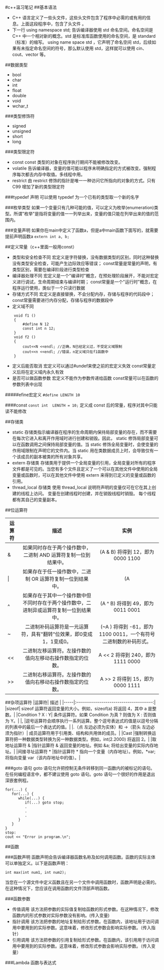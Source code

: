 #c++温习笔记
##基本语法
* C++ 语言定义了一些头文件，这些头文件包含了程序中必需的或有用的信息。上面这段程序中，包含了头文件 <iostream>。
* 下一行 using namespace std; 告诉编译器使用 std 命名空间。命名空间是 C++ 中一个相对新的概念。std 是标准库函数使用的命名空间，是 standard（标准）的缩写。
using name space std ，它声明了命名空间 std，后续如果有未指定命名空间的符号，那么默认使用 std，这样就可以使用 cin、cout、vector 等。


##数据类型
* bool
* char
* int
* float
* double
* void
* wchar_t


###类型修饰符
* signed
* unsigned
* short
* long


###类型限定符
* const const 类型的对象在程序执行期间不能被修改改变。
* volatile 告诉编译器，变量的值可能以程序未明确指定的方式被改变。强制程序每次都去内存中取值。多线程中用。
* restrict 由 restrict 修饰的指针是唯一一种访问它所指向的对象的方式。只有 C99 增加了新的类型限定符

###typedef 声明
可以使用 typedef 为一个已有的类型取一个新的名字

###枚举类型
如果一个变量只有几种可能的值，可以定义为枚举(enumeration)类型。所谓"枚举"是指将变量的值一一列举出来，变量的值只能在列举出来的值的范围内。

###变量声明
如果你在main中定义了函数a，但是a中main函数下面写的，就需要提前声明函数a
```extern int a, b;```

##定义常量（c++里面一般用const）
* 类型和安全检查不同
宏定义是字符替换，没有数据类型的区别，同时这种替换没有类型安全检查，可能产生边际效应等错误；
const常量是常量的声明，有类型区别，需要在编译阶段进行类型检查
* 编译器处理不同
宏定义是一个"编译时"概念，在预处理阶段展开，不能对宏定义进行调试，生命周期结束与编译时期；
const常量是一个"运行时"概念，在程序运行使用，类似于一个只读行数据
* 存储方式不同
宏定义是直接替换，不会分配内存，存储与程序的代码段中；
const常量需要进行内存分配，存储与程序的数据段中
* 定义域不同
```
	void f1 ()  
	{
	    #define N 12
	    const int n 12;
	}
	void f2 ()
	{
	    cout<<N <<endl; //正确，N已经定义过，不受定义域限制
	    cout<<n <<endl; //错误，n定义域只在f1函数中
	}
```
* 定义后能否取消
宏定义可以通过#undef来使之前的宏定义失效
const常量定义后将在定义域内永久有效
* 是否可以做函数参数
宏定义不能作为参数传递给函数
const常量可以在函数的参数列表中出现

####\#efine宏定义
```#define LENGTH 10  ```

####const
```const int  LENGTH = 10;```
定义成 const 后的常量，程序对其中只能读不能修改

##存储类
* static 存储类指示编译器在程序的生命周期内保持局部变量的存在，而不需要在每次它进入和离开作用域时进行创建和销毁。因此， static 修饰局部变量可以在函数调用之间保持局部变量的值。当 static 修饰全局变量时，会使变量的作用域限制在声明它的文件内。当 static 用在类数据成员上时，会导致仅有一个该成员的副本被类的所有对象共享。
* extern 存储类 存储类用于提供一个全局变量的引用，全局变量对所有的程序文件都是可见的。当您有多个文件且定义了一个可以在其他文件中使用的全局变量或函数时，可以在其他文件中使用 extern 来得到已定义的变量或函数的引用。
* thread_local 存储类
使用 thread_local 说明符声明的变量仅可在它在其上创建的线程上访问。 变量在创建线程时创建，并在销毁线程时销毁。 每个线程都有其自己的变量副本。

##位运算符

|运算符|	描述             |	实例                  |
|-----|:-----------------:|:----------------------:|
|&	|如果同时存在于两个操作数中，二进制 AND 运算符复制一位到结果中。|	(A & B) 将得到 12，即为 0000 1100|
|\|	|如果存在于任一操作数中，二进制 OR 运算符复制一位到结果中。|	(A | B) 将得到 61，即为 0011 1101|
|^|	如果存在于其中一个操作数中但不同时存在于两个操作数中，二进制异或运算符复制一位到结果中。|	(A ^ B) 将得到 49，即为 0011 0001|
|~|	二进制补码运算符是一元运算符，具有"翻转"位效果，即0变成1，1变成0。|	(~A ) 将得到 -61，即为 1100 0011，一个有符号二进制数的补码形式。|
|<<	|二进制左移运算符。左操作数的值向左移动右操作数指定的位数。|	A << 2 将得到 240，即为 1111 0000|
|>>	|二进制右移运算符。左操作数的值向右移动右操作数指定的位数。|	A >> 2 将得到 15，即为 0000 1111|

##杂项运算符
|运算符|	描述                               |
|-----|:---------------------------------------:|
|sizeof|	sizeof 运算符返回变量的大小。例如，sizeof(a) 将返回 4，其中 a 是整数。|
|Condition ? X : Y|	条件运算符。如果 Condition 为真 ? 则值为 X : 否则值为 Y。|
|,	|逗号运算符会顺序执行一系列运算。整个逗号表达式的值是以逗号分隔的列表中的最后一个表达式的值。|
|.（点 左边必须为实体）和 ->（箭头 左边必须为指针）|	成员运算符用于引用类、结构和共用体的成员。|
|Cast	|强制转换运算符把一种数据类型转换为另一种数据类型。例如，int(2.2000) 将返回 2。|
|取地址运算符 &	|指针运算符 & 返回变量的地址。例如 &a; 将给出变量的实际内存地址。|
|间接寻址运算符 *	|指针运算符 * 指向一个变量（内存地址）。例如，*var; 将指向变量 var（该内存地址中的值）。|

###goto 语句
goto 语句允许把控制无条件转移到同一函数内的被标记的语句。在任何编程语言中，都不建议使用 goto 语句。goto 语句一个很好的作用是退出深嵌套例程。
```
for(...) {
   for(...) {
      while(...) {
         if(...) goto stop;
         .
         .
         .
      }
   }
}
stop:
cout << "Error in program.\n";
```

##函数

###函数声明
函数声明会告诉编译器函数名称及如何调用函数。函数的实际主体可以单独定义。以下是函数声明：

```int max(int num1, int num2);```

当您在一个源文件中定义函数且在另一个文件中调用函数时，函数声明是必需的。在这种情况下，您应该在调用函数的文件顶部声明函数。

###函数参数
* 传值调用	该方法把参数的实际值复制给函数的形式参数。在这种情况下，修改函数内的形式参数对实际参数没有影响。(传入变量)
* 指针调用	该方法把参数的地址复制给形式参数。在函数内，该地址用于访问调用中要用到的实际参数。这意味着，修改形式参数会影响实际参数。（传入指针）
* 引用调用	该方法把参数的引用复制给形式参数。在函数内，该引用用于访问调用中要用到的实际参数。这意味着，修改形式参数会影响实际参数。（传入变量）

###Lambda 函数与表达式

